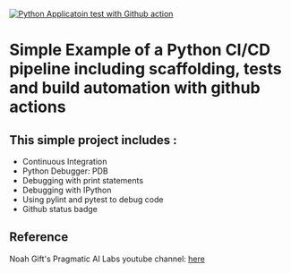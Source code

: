 [![Python Applicatoin test with Github action](https://github.com/ChristopherCochet/debug-python-example/actions/workflows/blank.yml/badge.svg)](https://github.com/ChristopherCochet/debug-python-example/actions/workflows/blank.yml)
# Simple Example of a Python CI/CD pipeline including scaffolding, tests and build automation with github actions 

## This simple project includes : 
* Continuous Integration 
* Python Debugger: PDB 
* Debugging with print statements 
* Debugging with IPython 
* Using pylint and pytest to debug code
* Github status badge

## Reference
Noah Gift's Pragmatic AI Labs youtube channel: [here](https://www.youtube.com/watch?v=gxiloECFBZ8)

